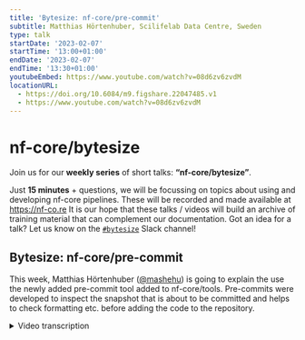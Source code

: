 ```yaml
---
title: 'Bytesize: nf-core/pre-commit'
subtitle: Matthias Hörtenhuber, Scilifelab Data Centre, Sweden
type: talk
startDate: '2023-02-07'
startTime: '13:00+01:00'
endDate: '2023-02-07'
endTime: '13:30+01:00'
youtubeEmbed: https://www.youtube.com/watch?v=08d6zv6zvdM
locationURL:
  - https://doi.org/10.6084/m9.figshare.22047485.v1
  - https://www.youtube.com/watch?v=08d6zv6zvdM
---
```


# nf-core/bytesize

Join us for our **weekly series** of short talks: **“nf-core/bytesize”**.

Just **15 minutes** + questions, we will be focussing on topics about using and developing nf-core pipelines.
These will be recorded and made available at <https://nf-co.re>
It is our hope that these talks / videos will build an archive of training material that can complement our documentation. Got an idea for a talk? Let us know on the [`#bytesize`](https://nfcore.slack.com/channels/bytesize) Slack channel!

## Bytesize: nf-core/pre-commit

This week, Matthias Hörtenhuber ([@mashehu](https://github.com/mashehu)) is going to explain the use the newly added pre-commit tool added to nf-core/tools. Pre-commits were developed to inspect the snapshot that is about to be committed and helps to check formatting etc. before adding the code to the repository.

<details markdown="1"><summary>Video transcription</summary>
:::note
The content has been edited to make it reader-friendly
:::

[0:01](https://www.youtube.com/watch?v=08d6zv6zvdM&t=1)
(host) Hello everyone to today's Bitesize talk. I'm Franziska Bonath. I'm the host today. With me is Matthias Hörtenhuber. He is going to talk about pre-commit.

[0:11](https://www.youtube.com/watch?v=08d6zv6zvdM&t=11)
Yes. Hi. It will be a short one. Let's get going with it. The title is "pre-commit, hooked on a commit". It's about how we're trying to solve this problem a lot of us run into: You commit your code, then GitHub CI runs prettier, it finds a mistake and asks very passive aggressively, if you maybe forgot to run prettier. First solution is, of course, to ask nf-core-bot to please fix the linting. I did a quick search. Actually, 260 PRs have at least one comment, where somebody asked the bot to fix the linting. That's nice that people are using the bot. But actually, maybe we should try to save the ice bears and give nf-core-bot sometimes a break, because these things we can do differently.
What if you don't need to run the bot, because you already run prettier when you commit your code, or actually before you commit your code? We use this tool called pre-commit, which runs prettier when you hit `git commit`. It runs prettier, checks if the code is fine and makes changes on it.

[1:43](https://www.youtube.com/watch?v=08d6zv6zvdM&t=103)
How do you set pre-commit up? Well, the good news is it comes already pre-installed with the nf-core tools as a dependency. Then you need to have a `pre-commit-config.yaml` file. For example, this one here for prettier. Also, more good news, in the next tools release, this will be part of every pipeline template. Also in the modules repository, we have that set up. It doesn't change anything for you that we have it there. But if you then also run in your repository `pre-commit install`, it actually sets up this git hook. Whenever you hit commit, prettier is run beforehand and doesn't allow you to commit until you fixed these changes.

[2:39](https://www.youtube.com/watch?v=08d6zv6zvdM&t=159)
How does it look like? I made here a short example where I just added a line in the README file. As you can see, it's just below a heading, so Prettier will not like it. I run commit. Actually, prettier was run and fixed it. But that's the important thing, it didn't commit it yet. It's changed but not added. I actually need to run commit a second time. That's something I sometimes forget. You always need to run git commit twice if there is something wrong. If nothing is wrong, your prettier passes, then the commit runs through. This is prettier, which we use for markdown files and similar files.

[3:35](https://www.youtube.com/watch?v=08d6zv6zvdM&t=215)
One of the nice things with pre-commit is that you can use every code linting tool you want. Also, it doesn't matter if it's in a different language. Like you see with prettier, which is actually an NPM tool. We don't need to have node installed to run this version of prettier with pre-commit. It just comes through the mirror there. But other tools like Python-based tools come directly from the tools itself. If we set up this config, like we have for the tools repository, for example, it automatically checks the Python files with Black and isort. In this example, I added again to the README file, but I also switched the import statements in our main.py. If I then run commit, it not only runs prettier, but it also runs Black and isort. Black was satisfied, isort found that there was an error there and fixed it fast. Prettier fixed it fast as well within the README. The only changes then were in the README, because we already had it nicely sorted before. Hit the second commit. Now the code is nice again. That was pretty much it.

[5:05](https://www.youtube.com/watch?v=08d6zv6zvdM&t=305)
Just a quick shout out to the person who actually brought this tool to us, which was Fabian. It was more than an idea how to always have prettier available in tools without requiring people to install node. He found this tool. Actually it's very nice with having it also run with pipelines and everything. Praise Fabian. With that, I'm open for any questions if there are.

[5:38](https://www.youtube.com/watch?v=08d6zv6zvdM&t=338)
(host) Thank you very much. If you have any questions, then you can either write them in the chat, or you can just ask them straight away. Everyone should be now able to unmute themselves. Do we have any questions? It doesn't seem so. Maxime. Maxime says hello or has a question?

(question) Yes, I have a question. You said that it's in tools. Is it already released, or is it in the coming release.

(answer) In tools, it's already in the release, because actually we run Prettier with pre-commit whenever we dump YAML files or JSON files in tools. For example, when we create the tests for modules, these files are now prettified with Prettier, because before we had the problem that our function actually dumped code, Prettier didn't like. Now we run pre-commit to run Prettier on it. Also the repository itslef has Black and isort. There, it's already in. But for the pipelines, the next release will have it in a template. Then all the pipelines also get it. You just need to run `pre-commit install` to activate it. Modules since yesterday got the got the config in. If you now are in module. Pull. Then run `pre-commit install`, all your modules will automatically run Prettier. Or all changes on modules will automatically be run through Prettier before you can commit. I recommend to do that. If you write modules or subworkflows.

[7:31](https://www.youtube.com/watch?v=08d6zv6zvdM&t=451)
(host) Thank you. Are there any more questions? If not, then I would like to thank our speaker and also the Chan Zuckerberg Initiative for funding the talks. As usual, you can ask more questions if you have any in Slack. This will be uploaded to YouTube. Thank you very much.

(speaker) Bye, everybody.

</details>
